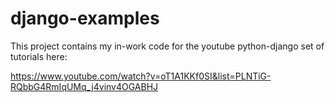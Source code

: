 # django-examples

This project contains my in-work code for the youtube python-django set of tutorials here:

https://www.youtube.com/watch?v=oT1A1KKf0SI&list=PLNTiG-RQbbG4RmIqUMq_j4vinv4OGABHJ